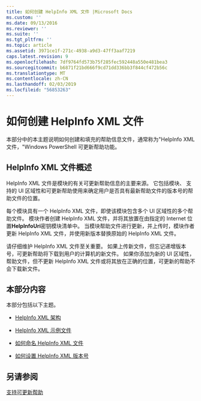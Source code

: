 ```yaml
---
title: 如何创建 HelpInfo XML 文件 |Microsoft Docs
ms.custom: ''
ms.date: 09/13/2016
ms.reviewer: ''
ms.suite: ''
ms.tgt_pltfrm: ''
ms.topic: article
ms.assetid: 3971ce1f-271c-4938-a9d3-47ff3aaf7219
caps.latest.revision: 9
ms.openlocfilehash: 7df9764fd573b75f285fec592448a550e481bea3
ms.sourcegitcommit: b6871f21bd666f9cd71dd336bb3f844cf472b56c
ms.translationtype: MT
ms.contentlocale: zh-CN
ms.lasthandoff: 02/03/2019
ms.locfileid: "56853263"
---
```

# <a name="how-to-create-a-helpinfo-xml-file"></a>如何创建 HelpInfo XML 文件

本部分中的本主题说明如何创建和填充的帮助信息文件，通常称为"HelpInfo XML 文件，"Windows PowerShell 可更新帮助功能。

## <a name="helpinfo-xml-file-overview"></a>HelpInfo XML 文件概述

HelpInfo XML 文件是模块的有关可更新帮助信息的主要来源。 它包括模块、 支持的 UI 区域性和可更新帮助使用来确定用户是否具有最新帮助文件的版本号的帮助文件的位置。

每个模块具有一个 HelpInfo XML 文件，即使该模块包含多个 UI 区域性的多个帮助文件。 模块作者创建 HelpInfo XML 文件，并将其放置在由指定的 Internet 位置**HelpInfoUri**密钥模块清单中。 当模块帮助文件进行更新，并上传时，模块作者更新 HelpInfo XML 文件，并使用新版本替换原始的 HelpInfo XML 文件。

请仔细维护 HelpInfo XML 文件至关重要。 如果上传新文件，但忘记递增版本号，可更新帮助将下载到用户的计算机的新文件。 如果你添加为新的 UI 区域性，帮助文件，但不更新 HelpInfo XML 文件或将其放在正确的位置，可更新的帮助不会下载新文件。

## <a name="in-this-section"></a>本部分内容

本部分包括以下主题。

- [HelpInfo XML 架构](./helpinfo-xml-schema.md)

- [HelpInfo XML 示例文件](./helpinfo-xml-sample-file.md)

- [如何命名 HelpInfo XML 文件](./how-to-name-a-helpinfo-xml-file.md)

- [如何设置 HelpInfo XML 版本号](./how-to-set-helpinfo-xml-version-numbers.md)

## <a name="see-also"></a>另请参阅

[支持可更新帮助](./supporting-updatable-help.md)